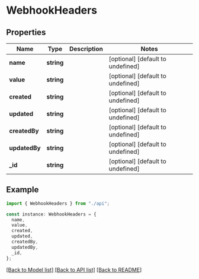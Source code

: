 # WebhookHeaders

## Properties

| Name          | Type       | Description | Notes                             |
| ------------- | ---------- | ----------- | --------------------------------- |
| **name**      | **string** |             | [optional] [default to undefined] |
| **value**     | **string** |             | [optional] [default to undefined] |
| **created**   | **string** |             | [optional] [default to undefined] |
| **updated**   | **string** |             | [optional] [default to undefined] |
| **createdBy** | **string** |             | [optional] [default to undefined] |
| **updatedBy** | **string** |             | [optional] [default to undefined] |
| **\_id**      | **string** |             | [optional] [default to undefined] |

## Example

```typescript
import { WebhookHeaders } from "./api";

const instance: WebhookHeaders = {
  name,
  value,
  created,
  updated,
  createdBy,
  updatedBy,
  _id,
};
```

[[Back to Model list]](../README.md#documentation-for-models) [[Back to API list]](../README.md#documentation-for-api-endpoints) [[Back to README]](../README.md)

